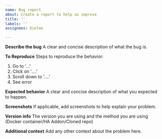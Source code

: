 ```yaml
---
name: Bug report
about: Create a report to help us improve
title: ''
labels: ''
assignees: Dielee

---
```


**Describe the bug**
A clear and concise description of what the bug is.

**To Reproduce**
Steps to reproduce the behavior:
1. Go to '...'
2. Click on '....'
3. Scroll down to '....'
4. See error

**Expected behavior**
A clear and concise description of what you expected to happen.

**Screenshots**
If applicable, add screenshots to help explain your problem.

**Version info**
The version you are using and the method you are using (Docker container/HA Addon/Cloned repo)

**Additional context**
Add any other context about the problem here.
